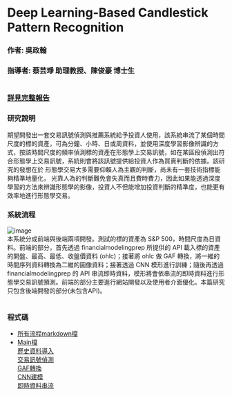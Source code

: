 # Deep Learning-Based Candlestick Pattern Recognition
### 作者: 吳政翰
### 指導者: 蔡芸琤 助理教授、陳俊豪 博士生
#  
### [詳見完整報告](https://github.com/albert0796/MachineLearning/blob/master/Project_PatternHunter/Report/%E5%A0%B1%E5%91%8A%E8%AA%AA%E6%98%8E%E6%9B%B8.pdf)
### 研究說明  
期望開發出一套交易訊號偵測與推薦系統給予投資人使用，該系統串流了某個時間尺度的標的資產，可為分鐘、小時、日或周資料，並使用深度學習影像辨識的方式，按該時間尺度的頻率偵測標的資產在形態學上交易訊號，如在某區段偵測出符合形態學上交易訊號，系統則會將該訊號提供給投資人作為買賣判斷的依據。該研究的發想在於 形態學交易大多需要仰賴人為主觀的判斷，尚未有一套技術指標能夠精準地量化， 光靠人為的判斷難免會失真而且費時費力，因此如果能透過深度學習的方法來辨識形態學的影像，投資人不但能增加投資判斷的精準度，也能更有效率地進行形態學交易。 
### 系統流程  
![image](https://github.com/albert0796/MachineLearning/blob/master/Project_PatternHunter/Report/flow_chart.png)  
本系統分成前端與後端兩項開發。測試的標的資產為 S&P 500，時間尺度為日資料。前端的部分，首先透過 financialmodelingprep 所提供的 API 載入標的資產的開盤、最高、最低、收盤價資料 (ohlc)；接著將 ohlc 做 GAF 轉換，將一維的時間序列資料轉換為二維的圖像資料；接著透過 CNN 模形進行訓練；隨後再透過 financialmodelingprep 的 API 串流即時資料，模形將會依串流的即時資料進行形態學交易訊號預測。前端的部分主要進行網站開發以及使用者介面優化。本篇研究只包含後端開發的部分(未包含API)。  
#  
### 程式碼  
* [所有流程markdown檔](https://github.com/albert0796/MachineLearning/blob/master/Project_PatternHunter/Code/Pattern%20Hunter%20%E5%90%B3%E6%94%BF%E7%BF%B0.ipynb)
* [Main檔](https://github.com/albert0796/MachineLearning/blob/master/Project_PatternHunter/Code/Main.py)  
[歷史資料導入](https://github.com/albert0796/MachineLearning/blob/master/Project_PatternHunter/Code/Api_history.py)  
[交易訊號偵測](https://github.com/albert0796/MachineLearning/blob/master/Project_PatternHunter/Code/Signal2.py)  
[GAF轉換](https://github.com/albert0796/MachineLearning/blob/master/Project_PatternHunter/Code/util_gasf.py)  
[CNN建模](https://github.com/albert0796/MachineLearning/blob/master/Project_PatternHunter/Code/util_gasf.py)  
[即時資料串流](https://github.com/albert0796/MachineLearning/blob/master/Project_PatternHunter/Code/Api_realtime.py)  
